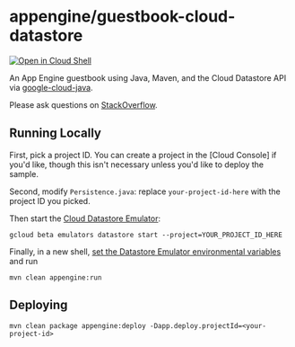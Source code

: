# appengine/guestbook-cloud-datastore

<a href="https://console.cloud.google.com/cloudshell/open?git_repo=https://github.com/GoogleCloudPlatform/java-docs-samples&page=editor&open_in_editor=appengine-java8/guestbook-cloud-datastore/README.md">
<img alt="Open in Cloud Shell" src ="http://gstatic.com/cloudssh/images/open-btn.png"></a>

An App Engine guestbook using Java, Maven, and the Cloud Datastore API via
[google-cloud-java](https://github.com/GoogleCloudPlatform/google-cloud-java).

Please ask questions on [StackOverflow](http://stackoverflow.com/questions/tagged/google-app-engine).

## Running Locally

First, pick a project ID. You can create a project in the [Cloud Console] if you'd like, though this
isn't necessary unless you'd like to deploy the sample.

Second, modify `Persistence.java`: replace `your-project-id-here` with the project ID you picked.

Then start the [Cloud Datastore Emulator](https://cloud.google.com/datastore/docs/tools/datastore-emulator):

    gcloud beta emulators datastore start --project=YOUR_PROJECT_ID_HERE

Finally, in a new shell, [set the Datastore Emulator environmental variables](https://cloud.google.com/datastore/docs/tools/datastore-emulator#setting_environment_variables)
and run

    mvn clean appengine:run

## Deploying

    mvn clean package appengine:deploy -Dapp.deploy.projectId=<your-project-id>
